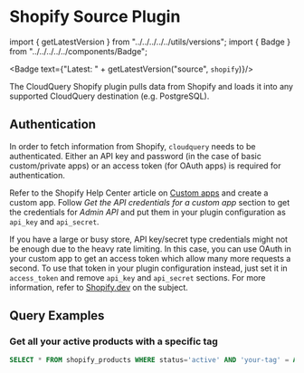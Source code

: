 # Shopify Source Plugin

import { getLatestVersion } from "../../../../../utils/versions";
import { Badge } from "../../../../../components/Badge";

<Badge text={"Latest: " + getLatestVersion("source", `shopify`)}/>

The CloudQuery Shopify plugin pulls data from Shopify and loads it into any supported CloudQuery destination (e.g. PostgreSQL).

## Authentication

In order to fetch information from Shopify, `cloudquery` needs to be authenticated. Either an API key and password (in the case of basic custom/private apps) or an access token (for OAuth apps) is required for authentication.

Refer to the Shopify Help Center article on [Custom apps](https://help.shopify.com/en/manual/apps/custom-apps) and create a custom app. Follow _Get the API credentials for a custom app_ section to get the credentials for _Admin API_ and put them in your plugin configuration as `api_key` and `api_secret`.

If you have a large or busy store, API key/secret type credentials might not be enough due to the heavy rate limiting. In this case, you can use OAuth in your custom app to get an access token which allow many more requests a second. To use that token in your plugin configuration instead, just set it in `access_token` and remove `api_key` and `api_secret` sections. For more information, refer to [Shopify.dev](https://shopify.dev/apps/distribution) on the subject.

## Query Examples

### Get all your active products with a specific tag

```sql copy
SELECT * FROM shopify_products WHERE status='active' AND 'your-tag' = ANY(tags);
```

